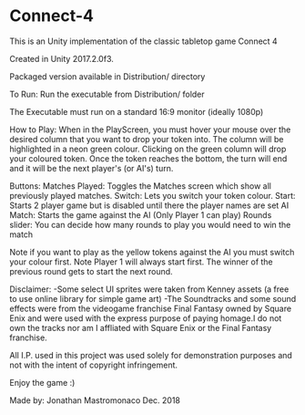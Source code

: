 # Connect-4

This is an Unity implementation of the classic tabletop game Connect 4

Created in Unity 2017.2.0f3.

Packaged version available in Distribution/ directory

To Run:
	Run the executable from Distribution/ folder

The Executable must run on a standard 16:9 monitor (ideally 1080p)

How to Play:
	When in the PlayScreen, you must hover your mouse over the desired column that you want to
	drop your token into. The column will be highlighted in a neon green colour. Clicking on
	the green column will drop your coloured token. Once the token reaches the bottom, the turn 
	will end and it will be the next player's (or AI's) turn.

Buttons:
	Matches Played: Toggles the Matches screen which show all previously played matches.
	Switch: Lets you switch your token colour.
	Start: Starts 2 player game but is disabled until there the player names are set
	AI Match: Starts the game against the AI (Only Player 1 can play)
	Rounds slider: You can decide how many rounds to play you would need to win the match 

Note if you want to play as the yellow tokens against the AI you must switch your colour first.
Note Player 1 will always start first. The winner of the previous round gets to start the next round.

Disclaimer:
	-Some select UI sprites were taken from Kenney assets (a free to use online library for simple game art)
	-The Soundtracks and some sound effects were from the videogame franchise Final Fantasy owned by Square Enix
	and were used with the express purpose of paying homage.I do not own the tracks nor am I affliated with Square Enix
	or the Final Fantasy franchise.

All I.P. used in this project was used solely for demonstration purposes and not with the intent of copyright infringement.

Enjoy the game :)

Made by: Jonathan Mastromonaco Dec. 2018
